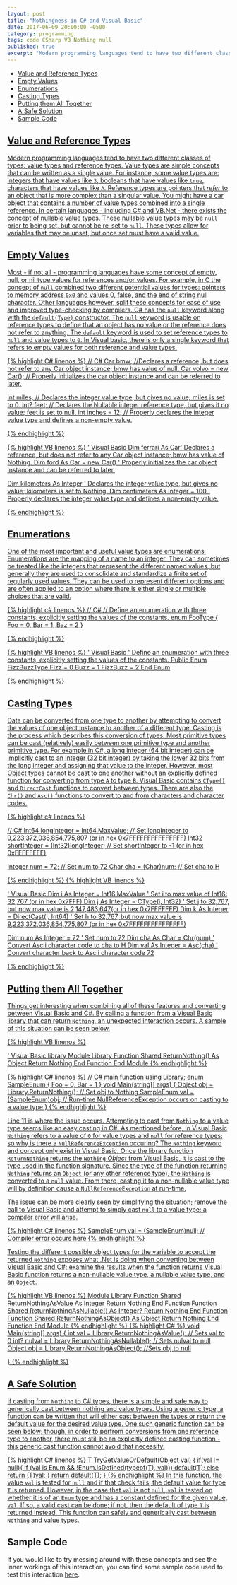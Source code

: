 ```yaml
---
layout: post
title: "Nothingness in C# and Visual Basic"
date: 2017-06-09 20:00:00 -0500
category: programming
tags: code CSharp VB Nothing null
published: true
excerpt: "Modern programming languages tend to have two different classes of types: value types and reference types. Value types are simple concepts that can be written as a single value. For instance, some value types are: integers that have values like `3`, booleans that have values like `true`, characters that have values like `A`. Reference types are pointers that _refer_ to an object that is more complex than a singular value. You might have a car object that contains a number of value types combined into a single reference. In certain languages - including C# and VB.Net - there exists the concept of nullable value types. These nullable value types may be `null` prior to being set, but cannot be re-set to `null`. These types allow for variables that may be unset, but once set must have a valid value."
---
```


* [Value and Reference Types](#value-and-reference-types)
* [Empty Values](#empty-values)
* [Enumerations](#enumerations)
* [Casting Types](#casting-types)
* [Putting them All Together](#putting-them-all-together)
* [A Safe Solution](#a-safe-solution)
* [Sample Code](#sample-code)

<a href="#value-and-reference-types"/>

Value and Reference Types
-------------------------
Modern programming languages tend to have two different classes of types: value types and reference types. Value types are simple concepts that can be written as a single value. For instance, some value types are: integers that have values like `3`, booleans that have values like `true`, characters that have values like `A`. Reference types are pointers that _refer_ to an object that is more complex than a singular value. You might have a car object that contains a number of value types combined into a single reference. In certain languages - including C# and VB.Net - there exists the concept of nullable value types. These nullable value types may be `null` prior to being set, but cannot be re-set to `null`. These types allow for variables that may be unset, but once set must have a valid value.

<a href="#empty-values"/>

Empty Values
------------
Most - if not all - programming languages have some concept of empty, null, or nil type values for references and/or values. For example, in C the concept of `null` combined two different potential values for types: pointers to memory address `0x0` and values 0, false, and the end of string null character. Other languages however, split these concepts for ease of use and improved type-checking by compilers. C# has the `null` keyword along with the `default(Type)` constructor. The `null` keyword is usable on reference types to define that an object has no value or the reference does not refer to anything. The `default` keyword is used to set reference types to `null` and value types to `0`. In Visual basic, there is only a single keyword that refers to empty values for both reference and value types.

{% highlight C# linenos %}
// C#
Car bmw; //Declares a reference, but does not refer to any Car object instance; bmw has value of null.
Car volvo = new Car(); // Properly initializes the car object instance and can be referred to later.

int miles; // Declares the integer value type, but gives no value; miles is set to 0.
int? feet; // Declares the Nullable integer reference type, but gives it no value; feet is set to null.
int inches = 12; // Properly declares the integer value type and defines a non-empty value.  
	
{% endhighlight %}

{% highlight VB linenos %}
' Visual Basic
Dim ferrari As Car' Declares a reference, but does not refer to any Car object instance; bmw has value of Nothing.
Dim ford As Car = new Car() ' Properly initializes the car object instance and can be referred to later.

Dim kilometers As Integer ' Declares the integer value type, but gives no value; kilometers is set to Nothing.
Dim centimeters As Integer = 100 ' Properly declares the integer value type and defines a non-empty value.  

{% endhighlight %}

<a href="#enumerations"/>

Enumerations
------------
One of the most important and useful value types are enumerations. Enumerations are the mapping of a name to an integer. They can sometimes be treated like the integers that represent the different named values, but generally they are used to consolidate and standardize a finite set of regularly used values. They can be used to represent different options and are often applied to an option where there is either single or multiple choices that are valid.

{% highlight c# linenos %}
// C#
// Define an enumeration with three constants, explicitly setting the values of the constants.
enum FooType
{
	Foo = 0,
	Bar = 1,
	Baz = 2
} 
	
{% endhighlight %}

{% highlight VB linenos %}
' Visual Basic
' Define an enumeration with three constants, explicitly setting the values of the constants.
Public Enum FizzBuzzType
	Fizz = 0
	Buzz = 1
	FizzBuzz = 2
End Enum

{% endhighlight %}
<a href="#casting-types"/>

Casting Types
-------------
Data can be converted from one type to another by attempting to convert the values of one object instance to another of a different type. Casting is the process which describes this conversion of types. Most primitive types can be cast (relatively) easily between one primitive type and another primitive type. For example in C#, a long integer (64 bit integer) can be implicitly cast to an integer (32 bit integer) by taking the lower 32 bits from the long integer and assigning that value to the integer. However, most Object types cannot be cast to one another without an explicitly defined function for converting from type `A` to type `B`. Visual Basic contains `CType()` and `DirectCast` functions to convert between types. There are also the `Chr()` and `Asc()` functions to convert to and from characters and character codes.

{% highlight c# linenos %}

// C#
Int64 longInteger = Int64.MaxValue; // Set longInteger to 9,223,372,036,854,775,807 (or in hex 0x7FFFFFFFFFFFFFFF)
Int32 shortInteger = (Int32)longInteger; // Set shortInteger to -1 (or in hex 0xFFFFFFFF)

Integer num = 72; // Set num to 72
Char cha = (Char)num; // Set cha to H

{% endhighlight %}
{% highlight VB linenos %}

' Visual Basic
Dim i As Integer = Int16.MaxValue ' Set i to max value of Int16: 32,767 (or in hex 0x7FFF)
Dim j As Integer = CType(i, Int32) ' Set j to 32,767, but now max value is 2,147,483,647(or in hex 0x7FFFFFFF)
Dim k As Integer = DirectCast(j, Int64)	' Set h to 32,767, but now max value is 9,223,372,036,854,775,807 (or in hex 0x7FFFFFFFFFFFFFFF)

Dim num As Integer = 72 ' Set num to 72
Dim cha As Char = Chr(num) ' Convert Ascii character code to cha to H
Dim val As Integer = Asc(cha) ' Convert character back to Ascii character code 72

{% endhighlight %}

<a href="#putting-them-all-together"/>

Putting them All Together
-------------------------
Things get interesting when combining all of these features and converting between Visual Basic and C#. By calling a function from a Visual Basic library that can return `Nothing`, an unexpected interaction occurs. A sample of this situation can be seen below.

{% highlight VB linenos %}

' Visual Basic library
Module Library
	Function Shared ReturnNothing() As Object
		Return Nothing
	End Function
End Module
{% endhighlight %}

{% highlight C# linenos %}
// C# main function
using Library;
enum SampleEnum
{
	Foo = 0,
	Bar = 1
}
void Main(string[] args)
{
	Object obj = Library.ReturnNothing(); // Set obj to Nothing
	SampleEnum val = (SampleEnum)obj; // Run-time NullReferenceException occurs on casting to a value type
}
{% endhighlight %}

Line 11 is where the issue occurs. Attempting to cast from `Nothing` to a value type seems like an easy casting in C#. As mentioned before, in Visual Basic `Nothing` refers to a value of `0` for value types and `null` for reference types; so why is there a `NullReferenceException` occuring? The `Nothing` keyword and concept only exist in Visual Basic. Once the library function `ReturnNothing` returns the `Nothing` _Object_ from Visual Basic, it is cast to the type used in the function signature. Since the type of the function returning `Nothing` returns an `Object` (or any other reference type), the `Nothing` is converted to a `null` value. From there, casting it to a non-nullable value type will by definition cause a `NullReferenceException` at run-time.

The issue can be more clearly seen by simplifying the situation; remove the call to Visual Basic and attempt to simply cast `null` to a value type: a compiler error will arise.

{% highlight C# linenos %}
SampleEnum val = (SampleEnum)null; // Compiler error occurs here
{% endhighlight %}

Testing the different possible object types for the variable to accept the returned `Nothing` exposes what .Net is doing when converting between Visual Basic and C#; examine the results when the function returns Visual Basic function returns a non-nullable value type, a nullable value type, and an `Object`.

{% highlight VB linenos %}
Module Library
	Function Shared ReturnNothingAsValue As Integer
		Return Nothing
	End Function
	Function Shared ReturnNothingAsNullable() As Integer?
		Return Nothing
	End Function
	Function Shared ReturnNothingAsObject() As Object
		Return Nothing
	End Function
End Module
{% endhighlight %}
{% highlight C# %}
void Main(string[] args)
{
	int val = Library.ReturnNothingAsValue(); // Sets val to 0
	int? nulval = Library.ReturnNothingAsNullable(); // Sets nulval to null
	Object obj = Library.ReturnNothingAsObject(); //Sets obj to null

}
{% endhighlight %}

<a href="#a-safe-solution"/>

A Safe Solution
---------------
If casting from `Nothing` to C# types, there is a simple and safe way to generically cast between nothing and value types. Using a generic type, a function can be written that will either cast between the types or return the default value for the desired value type. One such generic function can be seen below; though, in order to perfrom conversions from one reference type to another, there must still be an explicitly defined casting function - this generic cast function cannot avoid that necessity.

{% highlight C# linenos %}
T TryGetValueOrDefault<T>(Object val) {
	if(val != null){
	 	if (val is Enum && !Enum.IsDefined(typeof(T), val)))
	 		default(T);
		else 
			return (T)val;
	}
	return default(T);
}
{% endhighlight %}
In this function, the value `val` is tested for `null` and if that check fails, the default value for type `T` is returned. However, in the case that `val` is not `null`, `val` is tested on whether it is of an `Enum` type and has a constant defined for the given value, `val`. If so, a valid cast can be done; if not, then the default of type `T` is returned instead. This function can safely and generically cast between `Nothing` and value types.

<a href="#sample-code"></a>

Sample Code
-----------
If you would like to try messing around with these concepts and see the inner workings of this interaction, you can find some sample code used to test this interaction [here](https://github.com/abborg/blogpost-code/tree/master/6-9-17-CS-vs-VB). 